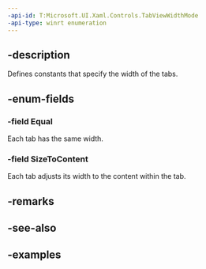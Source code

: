 ```yaml
---
-api-id: T:Microsoft.UI.Xaml.Controls.TabViewWidthMode
-api-type: winrt enumeration
---
```

## -description

Defines constants that specify the width of the tabs.

## -enum-fields

### -field Equal

Each tab has the same width.

### -field SizeToContent

Each tab adjusts its width to the content within the tab.

## -remarks

## -see-also

## -examples

